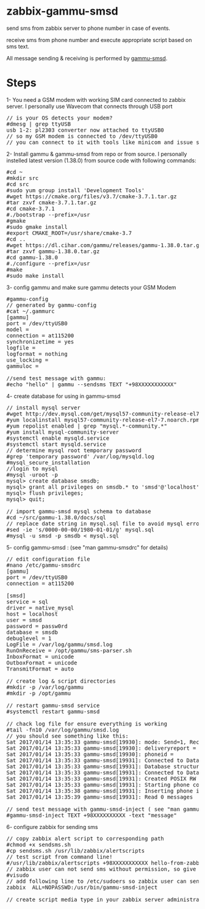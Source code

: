 # zabbix-gammu-smsd

send sms from zabbix server to phone number in case of events.

receive sms from phone number and execute appropriate script based on sms text.

All message sending & receiving is performed by <a href="https://wammu.eu/docs/manual/smsd/">gammu-smsd</a>.

# Steps
1- You need a GSM modem with working SIM card connected to zabbix server. I personally use Wavecom that connects through USB port
<pre>
// is your OS detects your modem?
#dmesg | grep ttyUSB
usb 1-2: pl2303 converter now attached to ttyUSB0
// so my GSM modem is connected to /dev/ttyUSB0
// you can connect to it with tools like minicom and issue some AT command
</pre>

2- Install gammu & gammu-smsd from repo or from source. I personally instelled latest version (1.38.0) from source code with following commands:
<pre>
#cd ~
#mkdir src
#cd src
#sudo yum group install 'Development Tools'
#wget https://cmake.org/files/v3.7/cmake-3.7.1.tar.gz
#tar zxvf cmake-3.7.1.tar.gz
#cd cmake-3.7.1
#./bootstrap --prefix=/usr
#gmake
#sudo gmake install
#export CMAKE_ROOT=/usr/share/cmake-3.7
#cd ..
#wget https://dl.cihar.com/gammu/releases/gammu-1.38.0.tar.gz
#tar zxvf gammu-1.38.0.tar.gz 
#cd gammu-1.38.0
#./configure --prefix=/usr
#make
#sudo make install
</pre>

3- config gammu and make sure gammu detects your GSM Modem
<pre>
#gammu-config
// generated by gammu-config
#cat ~/.gammurc
[gammu]
port = /dev/ttyUSB0
model = 
connection = at115200
synchronizetime = yes
logfile = 
logformat = nothing
use_locking = 
gammuloc = 

//send test message with gammu:
#echo "hello" | gammu --sendsms TEXT "+98XXXXXXXXXXX"
</pre>

4- create database for using in gammu-smsd
<pre>
// install mysql server
#wget http://dev.mysql.com/get/mysql57-community-release-el7-7.noarch.rpm
#yum localinstall mysql57-community-release-el7-7.noarch.rpm
#yum repolist enabled | grep "mysql.*-community.*"
#yum install mysql-community-server
#systemctl enable mysqld.service
#systemctl start mysqld.service
// determine mysql root temporary password
#grep 'temporary password' /var/log/mysqld.log
#mysql_secure_installation
//login to mysql
#mysql -uroot -p
mysql> create database smsdb;
mysql> grant all privileges on smsdb.* to 'smsd'@'localhost' identified by 'passw0rd';
mysql> flush privileges;
mysql> quit;

// import gammu-smsd mysql schema to database
#cd ~/src/gammu-1.38.0/docs/sql
// replace date string in mysql.sql file to avoid mysql error
#sed -ie 's/0000-00-00/1980-01-01/g' mysql.sql
#mysql -u smsd -p smsdb < mysql.sql
</pre>

5- config gammu-smsd : (see "man gammu-smsdrc" for details)
<pre>
// edit configuration file
#nano /etc/gammu-smsdrc
[gammu]
port = /dev/ttyUSB0
connection = at115200

[smsd]
service = sql
driver = native_mysql
host = localhost
user = smsd
password = passw0rd
database = smsdb
debuglevel = 1
LogFile = /var/log/gammu/smsd.log
RunOnReceive = /opt/gammu/sms-parser.sh
InboxFormat = unicode
OutboxFormat = unicode
TransmitFormat = auto

// create log & script directories
#mkdir -p /var/log/gammu
#mkdir -p /opt/gammu

// restart gammu-smsd service
#systemctl restart gammu-smsd

// chack log file for ensure everything is working
#tail -fn10 /var/log/gammu/smsd.log
// you should see something like this:
Sat 2017/01/14 13:35:33 gammu-smsd[19930]: mode: Send=1, Receive=1
Sat 2017/01/14 13:35:33 gammu-smsd[19930]: deliveryreport = no
Sat 2017/01/14 13:35:33 gammu-smsd[19930]: phoneid = 
Sat 2017/01/14 13:35:33 gammu-smsd[19931]: Connected to Database: smsdb on localhost
Sat 2017/01/14 13:35:33 gammu-smsd[19931]: Database structures version: 16, SMSD current version: 16
Sat 2017/01/14 13:35:33 gammu-smsd[19931]: Connected to Database native_mysql: smsdb on localhost
Sat 2017/01/14 13:35:33 gammu-smsd[19931]: Created POSIX RW shared memory at 0x7f400cfdd000
Sat 2017/01/14 13:35:33 gammu-smsd[19931]: Starting phone communication...
Sat 2017/01/14 13:35:38 gammu-smsd[19931]: Inserting phone info
Sat 2017/01/14 13:35:39 gammu-smsd[19931]: Read 0 messages

// send test message with gammu-smsd-inject ( see "man gammu-smsd-inject" )
#gammu-smsd-inject TEXT +98XXXXXXXXXX -text "message"
</pre>

6- configure zabbix for sending sms
<pre>
// copy zabbix alert script to corresponding path
#chmod +x sendsms.sh
#cp sendsms.sh /usr/lib/zabbix/alertscripts
// test script from command line!
#/usr/lib/zabbix/alertscripts +98XXXXXXXXXXX hello-from-zabbix-server
// zabbix user can not send sms without permission, so give this permission to zabbix user
#visudo
// add following line to /etc/sudoers so zabbix user can send sms
zabbix  ALL=NOPASSWD:/usr/bin/gammu-smsd-inject

// create script media type in your zabbix server administration page

</pre>
